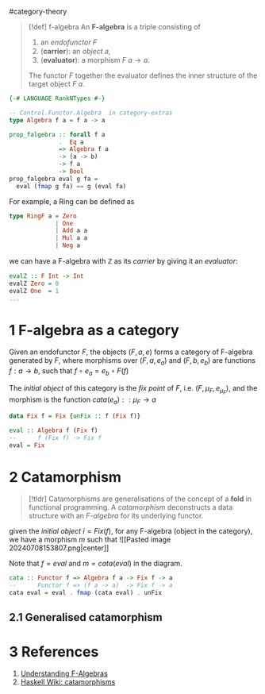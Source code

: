 #category-theory 


>[!def] f-algebra
> An **F-algebra** is a triple consisting of 
>
> 1. an _endofunctor_ 𝐹
> 2. (**carrier**): an _object_ 𝑎, 
> 3. (__evaluator__):  a morphism $F \; a \to a$.
> 
> The functor $F$ together the evaluator defines the inner structure of the target object $F\; a$.


```haskell
{-# LANGUAGE RankNTypes #-}

-- Control.Functor.Algebra  in category-extras
type Algebra f a = f a -> a

prop_falgebra :: forall f a 
              .  Eq a
              => Algebra f a
              -> (a -> b) 
              -> f a 
              -> Bool
prop_falgebra eval g fa = 
  eval (fmap g fa) == g (eval fa)
```

For example, a Ring can be defined as 

```haskell
type RingF a = Zero 
             | One 
             | Add a a
             | Mul a a
             | Neg a
```
we can have a F-algebra with $\mathbb{Z}$ as its _carrier_ by giving it an _evaluator_:
```haskell
evalZ :: F Int -> Int
evalZ Zero = 0
evalZ One  = 1
...
```

# 1 F-algebra as a category

 Given an endofunctor $F$, the objects $(F, a, e)$ forms a category of F-algebra generated by $F$, where morphisms over $(F, a, e_a)$ and $(F, b, e_b)$ are functions $f : a \to b$, such that $f \circ e_a = e_b \circ F(f)$
 
 The _initial object_ of this category is the _fix point_ of $F$, i.e. $(F, \mu_F, e_{\mu_F})$, and the morphism is the function $cata(e_a) :: \mu_F \to a$ 

```haskell
data Fix f = Fix {unFix :: f (Fix f)}

eval :: Algebra f (Fix f)
--      f (Fix f) -> Fix f
eval = Fix
```


# 2 Catamorphism

> [!tldr]
> Catamorphisms are generalisations of the concept of a **fold** in functional programming. A *catamorphism* deconstructs a data structure with an *F-algebra* for its underlying functor.

given the _initial object_ $i=Fix(f)$, for any F-algebra (object in the category), we have a morphism $m$ such that
![[Pasted image 20240708153807.png|center]]

Note that $f = eval$ and $m=cata(eval)$ in the diagram.

```haskell
cata :: Functor f => Algebra f a -> Fix f -> a
--      Functor f => (f a -> a)  -> Fix f -> a
cata eval = eval . fmap (cata eval) . unFix
```

## 2.1 Generalised catamorphism



# 3 References

1. [Understanding F-Algebras](https://www.schoolofhaskell.com/user/bartosz/understanding-algebras)
2. [Haskell Wiki: catamorphisms](https://wiki.haskell.org/Catamorphisms)

